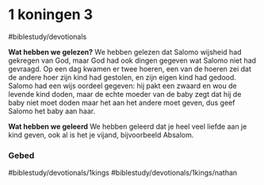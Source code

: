 # 1 koningen 3 
#biblestudy/devotionals

**Wat hebben we gelezen?**
We hebben gelezen dat Salomo wijsheid had gekregen van God, maar God had ook dingen gegeven wat Salomo niet had gevraagd. Op een dag kwamen er twee hoeren, een van de hoeren zei dat de andere hoer zijn kind had gestolen, en zijn eigen kind had gedood. Salomo had een wijs oordeel gegeven: hij pakt een zwaard en wou de levende kind doden, maar de echte moeder van de baby zegt dat hij de baby niet moet doden maar het aan het andere moet geven, dus geef Salomo het baby aan haar.

**Wat hebben we geleerd**
We hebben geleerd dat je heel veel liefde aan je kind geven, ook al is het je vijand, bijvoorbeeld Absalom.

### Gebed 

#biblestudy/devotionals/1kings #biblestudy/devotionals/1kings/nathan